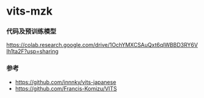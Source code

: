 # vits-mzk

### 代码及预训练模型
https://colab.research.google.com/drive/1OchYMXCSAuQxt6qIWBBD3RY6VIh1ta2F?usp=sharing

### 参考
- https://github.com/innnky/vits-japanese
- https://github.com/Francis-Komizu/VITS